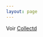 ```yaml
---
layout: page
---
```


Voir
[Collectd](../../nagios/integration/collectd.html "nagios:integration:collectd")
